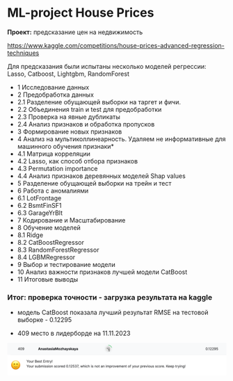 # ML-project House Prices

**Проект:** предсказание цен на недвижимость

https://www.kaggle.com/competitions/house-prices-advanced-regression-techniques

Для предсказания были испытаны несколько моделей регрессии: Lasso, Catboost, Lightgbm, RandomForest

* 1  Исследование данных
* 2  Предобработка данных
*  2.1  Разделение обущающей выборки на таргет и фичи.
*  2.2  Объединения train и test для предобработки
*  2.3  Проверка на явные дубликаты
*  2.4  Анализ признаков и обработка пропусков
* 3  Формирование новых признаков
* 4  Анализ на мультиколлинеарность. Удаляем не информативные для машинного обучения признаки* 
*  4.1  Матрица корреляции
*  4.2  Lasso, как способ отбора признаков
*  4.3  Permutation importance
*  4.4  Анализ признаков деревянных моделей Shap values
* 5  Разделение обущающей выборки на трейн и тест
* 6  Работа с аномалиями
*  6.1  LotFrontage
*  6.2  BsmtFinSF1
*  6.3  GarageYrBlt
* 7  Кодирование и Масштабирование
* 8  Обучение моделей
*  8.1  Ridge
*  8.2  CatBoostRegressor
*  8.3  RandomForestRegressor
*  8.4  LGBMRegressor
* 9  Выбор и тестирование модели
* 10  Анализ важности признаков лучшей модели CatBoost
* 11 Итоговые выводы

### Итог: проверка точности - загрузка результата на kaggle 

- модель CatBoost показала лучший результат RMSE на тестовой выборке - 0.12295

- 409 место в лидерборде на 11.11.2023

![картинка](picture.png)
